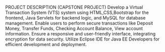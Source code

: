 PROJECT DESCRIPTION (CAPSTONE PROJECT) Develop a Virtual Transaction System (VTS) system using HTML,CSS,Bootstrap for the frontend, Java Servlets for backend logic, and MySQL for database management. Enable users to perform secure transactions like Deposit Money, Transfer Funds, Checking Account Balance, View account information. Ensure a responsive and user-friendly interface, integrating encryption for data security. Utilize Eclipse IDE for Java EE Developers for efficient development and deployment.
